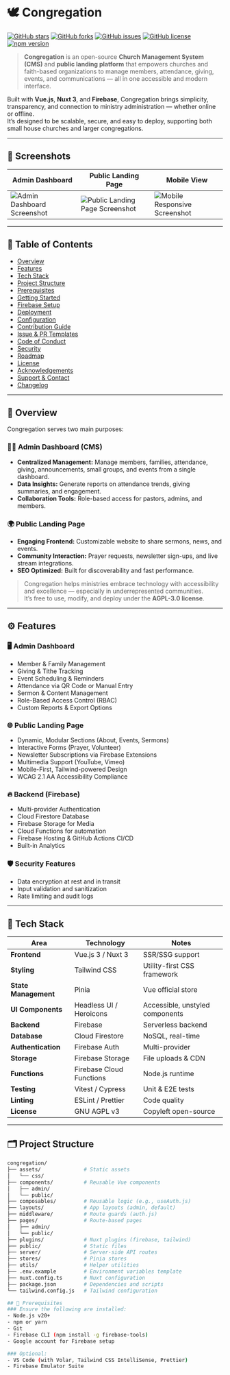 # 🕊️ Congregation

[![GitHub stars](https://img.shields.io/github/stars/mfonidomark/congregation?style=social)](https://github.com/mfonidomark/congregation/stargazers)
[![GitHub forks](https://img.shields.io/github/forks/mfonidomark/congregation?style=social)](https://github.com/mfonidomark/congregation/network/members)
[![GitHub issues](https://img.shields.io/github/issues/mfonidomark/congregation)](https://github.com/mfonidomark/congregation/issues)
[![GitHub license](https://img.shields.io/github/license/mfonidomark/congregation)](https://github.com/mfonidomark/congregation/blob/main/LICENSE)
[![npm version](https://img.shields.io/npm/v/congregation?color=orange)](https://www.npmjs.com/package/congregation)

> **Congregation** is an open-source **Church Management System (CMS)** and **public landing platform** that empowers churches and faith-based organizations to manage members, attendance, giving, events, and communications — all in one accessible and modern interface.

Built with **Vue.js**, **Nuxt 3**, and **Firebase**, Congregation brings simplicity, transparency, and connection to ministry administration — whether online or offline.  
It’s designed to be scalable, secure, and easy to deploy, supporting both small house churches and larger congregations.

---

## 📸 Screenshots

| Admin Dashboard | Public Landing Page | Mobile View |
|-----------------|---------------------|--------------|
| ![Admin Dashboard Screenshot](docs/screenshots/admin-dashboard.png) | ![Public Landing Page Screenshot](docs/screenshots/public-landing.png) | ![Mobile Responsive Screenshot](docs/screenshots/mobile-view.png) |

---

## 📖 Table of Contents

- [Overview](#-overview)
- [Features](#-features)
- [Tech Stack](#-tech-stack)
- [Project Structure](#-project-structure)
- [Prerequisites](#-prerequisites)
- [Getting Started](#-getting-started)
- [Firebase Setup](#-firebase-setup)
- [Deployment](#-deployment)
- [Configuration](#-configuration)
- [Contribution Guide](#-contribution-guide)
- [Issue & PR Templates](#-issue--pr-templates)
- [Code of Conduct](#-code-of-conduct)
- [Security](#-security)
- [Roadmap](#-roadmap)
- [License](#-license)
- [Acknowledgements](#-acknowledgements)
- [Support & Contact](#-support--contact)
- [Changelog](#-changelog)

---

## 🧭 Overview

Congregation serves two main purposes:

### 🧑‍💼 Admin Dashboard (CMS)

- **Centralized Management:** Manage members, families, attendance, giving, announcements, small groups, and events from a single dashboard.
- **Data Insights:** Generate reports on attendance trends, giving summaries, and engagement.
- **Collaboration Tools:** Role-based access for pastors, admins, and members.

### 🌍 Public Landing Page

- **Engaging Frontend:** Customizable website to share sermons, news, and events.
- **Community Interaction:** Prayer requests, newsletter sign-ups, and live stream integrations.
- **SEO Optimized:** Built for discoverability and fast performance.

> Congregation helps ministries embrace technology with accessibility and excellence — especially in underrepresented communities.  
> It’s free to use, modify, and deploy under the **AGPL-3.0 license**.

---

## ⚙️ Features

### 🖥️ Admin Dashboard

- Member & Family Management
- Giving & Tithe Tracking
- Event Scheduling & Reminders
- Attendance via QR Code or Manual Entry
- Sermon & Content Management
- Role-Based Access Control (RBAC)
- Custom Reports & Export Options

### 🌐 Public Landing Page

- Dynamic, Modular Sections (About, Events, Sermons)
- Interactive Forms (Prayer, Volunteer)
- Newsletter Subscriptions via Firebase Extensions
- Multimedia Support (YouTube, Vimeo)
- Mobile-First, Tailwind-powered Design
- WCAG 2.1 AA Accessibility Compliance

### 🔥 Backend (Firebase)

- Multi-provider Authentication
- Cloud Firestore Database
- Firebase Storage for Media
- Cloud Functions for automation
- Firebase Hosting & GitHub Actions CI/CD
- Built-in Analytics

### 🛡️ Security Features

- Data encryption at rest and in transit
- Input validation and sanitization
- Rate limiting and audit logs

---

## 🧰 Tech Stack

| Area | Technology | Notes |
|------|-------------|-------|
| **Frontend** | Vue.js 3 / Nuxt 3 | SSR/SSG support |
| **Styling** | Tailwind CSS | Utility-first CSS framework |
| **State Management** | Pinia | Vue official store |
| **UI Components** | Headless UI / Heroicons | Accessible, unstyled components |
| **Backend** | Firebase | Serverless backend |
| **Database** | Cloud Firestore | NoSQL, real-time |
| **Authentication** | Firebase Auth | Multi-provider |
| **Storage** | Firebase Storage | File uploads & CDN |
| **Functions** | Firebase Cloud Functions | Node.js runtime |
| **Testing** | Vitest / Cypress | Unit & E2E tests |
| **Linting** | ESLint / Prettier | Code quality |
| **License** | GNU AGPL v3 | Copyleft open-source |

---

## 🗂️ Project Structure

```bash
congregation/
├── assets/              # Static assets
│   └── css/
├── components/          # Reusable Vue components
│   ├── admin/
│   └── public/
├── composables/         # Reusable logic (e.g., useAuth.js)
├── layouts/             # App layouts (admin, default)
├── middleware/          # Route guards (auth.js)
├── pages/               # Route-based pages
│   ├── admin/
│   └── public/
├── plugins/             # Nuxt plugins (firebase, tailwind)
├── public/              # Static files
├── server/              # Server-side API routes
├── stores/              # Pinia stores
├── utils/               # Helper utilities
├── .env.example         # Environment variables template
├── nuxt.config.ts       # Nuxt configuration
├── package.json         # Dependencies and scripts
└── tailwind.config.js   # Tailwind configuration

## 🧩 Prerequisites
### Ensure the following are installed:
- Node.js v20+
- npm or yarn
- Git
- Firebase CLI (npm install -g firebase-tools)
- Google account for Firebase setup

### Optional:
- VS Code (with Volar, Tailwind CSS IntelliSense, Prettier)
- Firebase Emulator Suite
